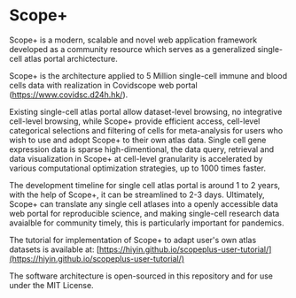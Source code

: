 # Scope+

Scope+ is a modern, scalable and novel web application framework developed as a community resource which serves as a generalized single-cell atlas portal archictecture. 

Scope+ is the architecture applied to 5 Million single-cell immune and blood cells data with realization in Covidscope web portal (https://www.covidsc.d24h.hk/). 

Existing single-cell atlas portal allow dataset-level browsing, no integrative cell-level browsing, while Scope+ provide efficient access, cell-level categorical selections and filtering of cells for meta-analysis for users who wish to use and adopt Scope+ to their own atlas data. Single cell gene expression data is sparse high-dimentional, the data query, retrieval and data visualization in Scope+ at cell-level granularity is accelerated by various computational optimization strategies, up to 1000 times faster. 

The development timeline for single cell atlas portal is around 1 to 2 years, with the help of Scope+, it can be streamlined to 2-3 days. Ultimately, Scope+ can translate any single cell atlases into a openly accessible data web portal for reproducible science, and making single-cell research data avaialble for community timely, this is particularly important for pandemics. 

The tutorial for implementation of Scope+ to adapt user's own atlas datasets is available at: [https://hiyin.github.io/scopeplus-user-tutorial/](https://hiyin.github.io/scopeplus-user-tutorial/)

The software architecture is open-sourced in this repository and for use under the MIT License.

